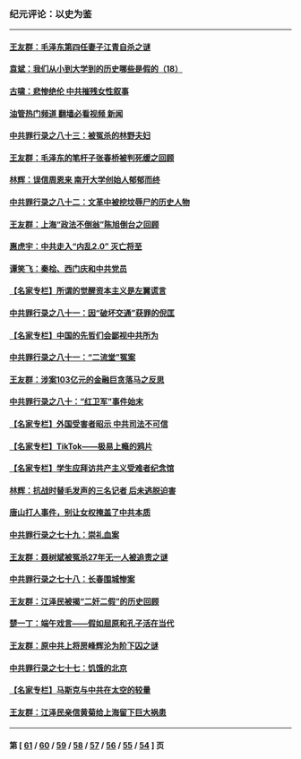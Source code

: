 ### 纪元评论：以史为鉴
---
#### [王友群：毛泽东第四任妻子江青自杀之谜](../../pages/nsc1028/n13791949.md?08040330) 
#### [袁斌：我们从小到大学到的历史哪些是假的（18）](../../pages/nsc1028/n13792132.md?08040330) 
#### [古啸：悲惨绝伦 中共摧残女性叙事](../../pages/nsc1028/n13791297.md?08040330) 
#### [油管热门频道 翻墙必看视频 新闻](ok?08040330)
#### [中共罪行录之八十三：被冤杀的林野夫妇](../../pages/nsc1028/n13789020.md?08040330) 
#### [王友群：毛泽东的笔杆子张春桥被判死缓之回顾](../../pages/nsc1028/n13787500.md?08040330) 
#### [林辉：误信周恩来 南开大学创始人郁郁而终](../../pages/nsc1028/n13786021.md?08040330) 
#### [中共罪行录之八十二：文革中被挖坟辱尸的历史人物](../../pages/nsc1028/n13785139.md?08040330) 
#### [王友群：上海“政法不倒翁”陈旭倒台之回顾](../../pages/nsc1028/n13778787.md?08040330) 
#### [惠虎宇：中共走入“内乱2.0” 灭亡将至](../../pages/nsc1028/n13778194.md?08040330) 
#### [谭笑飞：秦桧、西门庆和中共党员](../../pages/nsc1028/n13778191.md?08040330) 
#### [【名家专栏】所谓的觉醒资本主义是左翼谎言](../../pages/nsc1028/n13777457.md?08040330) 
#### [中共罪行录之八十一：因“破坏交通”获罪的倪匡](../../pages/nsc1028/n13777594.md?08040330) 
#### [【名家专栏】中国的先哲们会鄙视中共所为](../../pages/nsc1028/n13772913.md?08040330) 
#### [中共罪行录之八十一：“二流堂”冤案](../../pages/nsc1028/n13772788.md?08040330) 
#### [王友群：涉案103亿元的金融巨贪落马之反思](../../pages/nsc1028/n13772297.md?08040330) 
#### [中共罪行录之八十：“红卫军”事件始末](../../pages/nsc1028/n13769101.md?08040330) 
#### [【名家专栏】外国受害者昭示 中共司法不可信](../../pages/nsc1028/n13767326.md?08040330) 
#### [【名家专栏】TikTok——极易上瘾的鸦片](../../pages/nsc1028/n13766769.md?08040330) 
#### [【名家专栏】学生应拜访共产主义受难者纪念馆](../../pages/nsc1028/n13762812.md?08040330) 
#### [林辉：抗战时替毛发声的三名记者 后未逃脱迫害](../../pages/nsc1028/n13761727.md?08040330) 
#### [唐山打人事件，别让女权掩盖了中共本质](../../pages/nsc1028/n13757588.md?08040330) 
#### [中共罪行录之七十九：崇礼血案](../../pages/nsc1028/n13757521.md?08040330) 
#### [王友群：聂树斌被冤杀27年无一人被追责之谜](../../pages/nsc1028/n13757410.md?08040330) 
#### [中共罪行录之七十八：长春围城惨案](../../pages/nsc1028/n13753340.md?08040330) 
#### [王友群：江泽民被揭“二奸二假”的历史回顾](../../pages/nsc1028/n13752541.md?08040330) 
#### [楚一丁：端午戏言——假如屈原和孔子活在当代](../../pages/nsc1028/n13751814.md?08040330) 
#### [王友群：原中共上将房峰辉沦为阶下囚之谜](../../pages/nsc1028/n13746271.md?08040330) 
#### [中共罪行录之七十七：饥饿的北京](../../pages/nsc1028/n13742533.md?08040330) 
#### [【名家专栏】马斯克与中共在太空的较量](../../pages/nsc1028/n13741595.md?08040330) 
#### [王友群：江泽民亲信黄菊给上海留下巨大祸患](../../pages/nsc1028/n13738097.md?08040330) 

---
#### 第 [ [61](./61.md?08040330) / [60](./60.md?08040330) / [59](./59.md?08040330) / [58](./58.md?08040330) / [57](./57.md?08040330) / [56](./56.md?08040330) / [55](./55.md?08040330) / [54](./54.md?08040330) ] 页

